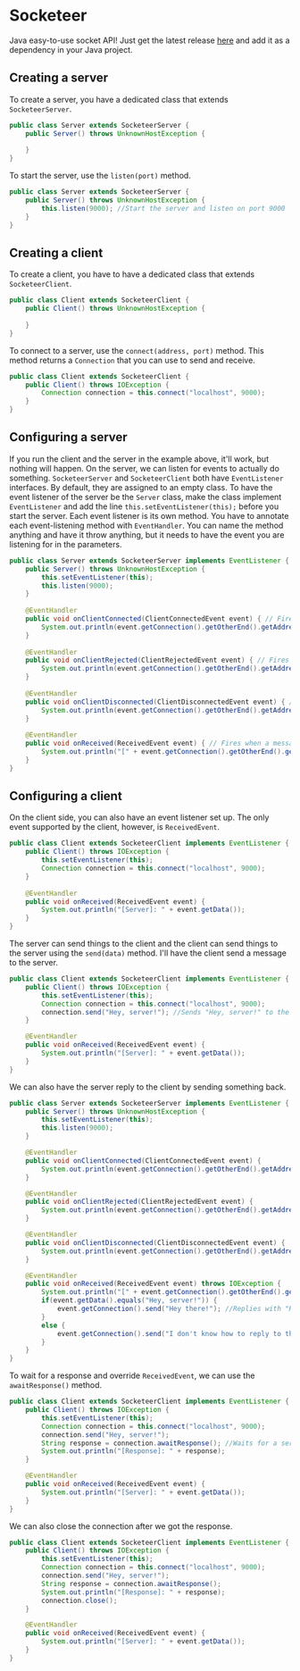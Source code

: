# Socketeer
Java easy-to-use socket API! Just get the latest release [here](https://github.com/DenDen747/Socketeer/raw/main/builds/Socketeer_2.0.jar) and add it as a dependency in your Java project.

## Creating a server
To create a server, you have a dedicated class that extends ``SocketeerServer``.
```java
public class Server extends SocketeerServer {
    public Server() throws UnknownHostException {
        
    }
}
```
To start the server, use the ``listen(port)`` method.
```java
public class Server extends SocketeerServer {
    public Server() throws UnknownHostException {
        this.listen(9000); //Start the server and listen on port 9000
    }
}
```

## Creating a client
To create a client, you have to have a dedicated class that extends ``SocketeerClient``.
```java
public class Client extends SocketeerClient {
    public Client() throws UnknownHostException {
        
    }
}
```
To connect to a server, use the ``connect(address, port)`` method. This method returns a ``Connection`` that you can use to send and receive.
```java
public class Client extends SocketeerClient {
    public Client() throws IOException {
        Connection connection = this.connect("localhost", 9000);
    }
}
```

## Configuring a server
If you run the client and the server in the example above, it'll work, but nothing will happen. On the server, we can listen for events to actually do something. ``SocketeerServer`` and ``SocketeerClient`` both have ``EventListener`` interfaces. By default, they are assigned to an empty class. To have the event listener of the server be the  ``Server`` class, make the class implement ``EventListener`` and add the line ``this.setEventListener(this);`` before you start the server. Each event listener is its own method. You have to annotate each event-listening method with ``EventHandler``. You can name the method anything and have it throw anything, but it needs to have the event you are listening for in the parameters.
```java
public class Server extends SocketeerServer implements EventListener {
    public Server() throws UnknownHostException {
        this.setEventListener(this);
        this.listen(9000);
    }
    
    @EventHandler
    public void onClientConnected(ClientConnectedEvent event) { // Fires when a client successfully connects
        System.out.println(event.getConnection().getOtherEnd().getAddress() + " connected to the server");
    }
    
    @EventHandler
    public void onClientRejected(ClientRejectedEvent event) { // Fires when a client tried to connect but gets rejected
        System.out.println(event.getConnection().getOtherEnd().getAddress() + " tried to connect to the server but got rejected due to " + event.getReason());
    }
    
    @EventHandler
    public void onClientDisconnected(ClientDisconnectedEvent event) { // Fires when a client disconnects
        System.out.println(event.getConnection().getOtherEnd().getAddress() + " disconnected from the server");
    }
    
    @EventHandler
    public void onReceived(ReceivedEvent event) { // Fires when a message is received from a client
        System.out.println("[" + event.getConnection().getOtherEnd().getAddress() + "]: " + event.getData());
    }
}
```

## Configuring a client
On the client side, you can also have an event listener set up. The only event supported by the client, however, is ``ReceivedEvent``.
```java
public class Client extends SocketeerClient implements EventListener {
    public Client() throws IOException {
        this.setEventListener(this);
        Connection connection = this.connect("localhost", 9000);
    }
    
    @EventHandler
    public void onReceived(ReceivedEvent event) {
        System.out.println("[Server]: " + event.getData());
    }
}
```
The server can send things to the client and the client can send things to the server using the ``send(data)`` method. I'll have the client send a message to the server.
```java
public class Client extends SocketeerClient implements EventListener {
    public Client() throws IOException {
        this.setEventListener(this);
        Connection connection = this.connect("localhost", 9000);
        connection.send("Hey, server!"); //Sends "Hey, server!" to the server
    }

    @EventHandler
    public void onReceived(ReceivedEvent event) {
        System.out.println("[Server]: " + event.getData());
    }
}
```
We can also have the server reply to the client by sending something back.
```java
public class Server extends SocketeerServer implements EventListener {
    public Server() throws UnknownHostException {
        this.setEventListener(this);
        this.listen(9000);
    }

    @EventHandler
    public void onClientConnected(ClientConnectedEvent event) {
        System.out.println(event.getConnection().getOtherEnd().getAddress() + " connected to the server");
    }

    @EventHandler
    public void onClientRejected(ClientRejectedEvent event) {
        System.out.println(event.getConnection().getOtherEnd().getAddress() + " tried to connect to the server but got rejected due to " + event.getReason());
    }

    @EventHandler
    public void onClientDisconnected(ClientDisconnectedEvent event) {
        System.out.println(event.getConnection().getOtherEnd().getAddress() + " disconnected from the server");
    }

    @EventHandler
    public void onReceived(ReceivedEvent event) throws IOException {
        System.out.println("[" + event.getConnection().getOtherEnd().getAddress() + "]: " + event.getData());
        if(event.getData().equals("Hey, server!")) {
            event.getConnection().send("Hey there!"); //Replies with "Hey there!" if we receive "Hey, server!"
        }
        else {
            event.getConnection().send("I don't know how to reply to that"); //Replies with "I don't know how to reply to that" if we get anything else
        }
    }
}
```
To wait for a response and override ``ReceivedEvent``, we can use the ``awaitResponse()`` method.
```java
public class Client extends SocketeerClient implements EventListener {
    public Client() throws IOException {
        this.setEventListener(this);
        Connection connection = this.connect("localhost", 9000);
        connection.send("Hey, server!");
        String response = connection.awaitResponse(); //Waits for a server response
        System.out.println("[Response]: " + response);
    }

    @EventHandler
    public void onReceived(ReceivedEvent event) {
        System.out.println("[Server]: " + event.getData());
    }
}
```
We can also close the connection after we got the response.
```java
public class Client extends SocketeerClient implements EventListener {
    public Client() throws IOException {
        this.setEventListener(this);
        Connection connection = this.connect("localhost", 9000);
        connection.send("Hey, server!");
        String response = connection.awaitResponse();
        System.out.println("[Response]: " + response);
        connection.close();
    }

    @EventHandler
    public void onReceived(ReceivedEvent event) {
        System.out.println("[Server]: " + event.getData());
    }
}
```
